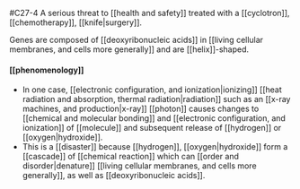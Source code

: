 #C27-4 
A serious threat to [[health and safety]] treated with a [[cyclotron]], [[chemotherapy]], [[knife|surgery]].

Genes are composed of [[deoxyribonucleic acids]] in [[living cellular membranes, and cells more generally]] and are [[helix]]-shaped.

#### [[phenomenology]]
- In one case, [[electronic configuration, and ionization|ionizing]] [[heat radiation and absorption, thermal radiation|radiation]] such as an [[x-ray machines, and production|x-ray]] [[photon]] causes changes to [[chemical and molecular bonding]] and [[electronic configuration, and ionization]] of [[molecule]] and subsequent release of [[hydrogen]] or [[oxygen|hydroxide]].
- This is a [[disaster]] because [[hydrogen]], [[oxygen|hydroxide]] form a [[cascade]] of [[chemical reaction]] which can [[order and disorder|denature]] [[living cellular membranes, and cells more generally]], as well as [[deoxyribonucleic acids]].